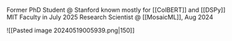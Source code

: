 Former PhD Student @ Stanford known mostly for [[ColBERT]] and [[DSPy]]
MIT Faculty in July 2025
Research Scientist @ [[MosaicML]], Aug 2024

![[Pasted image 20240519005939.png|150]]

